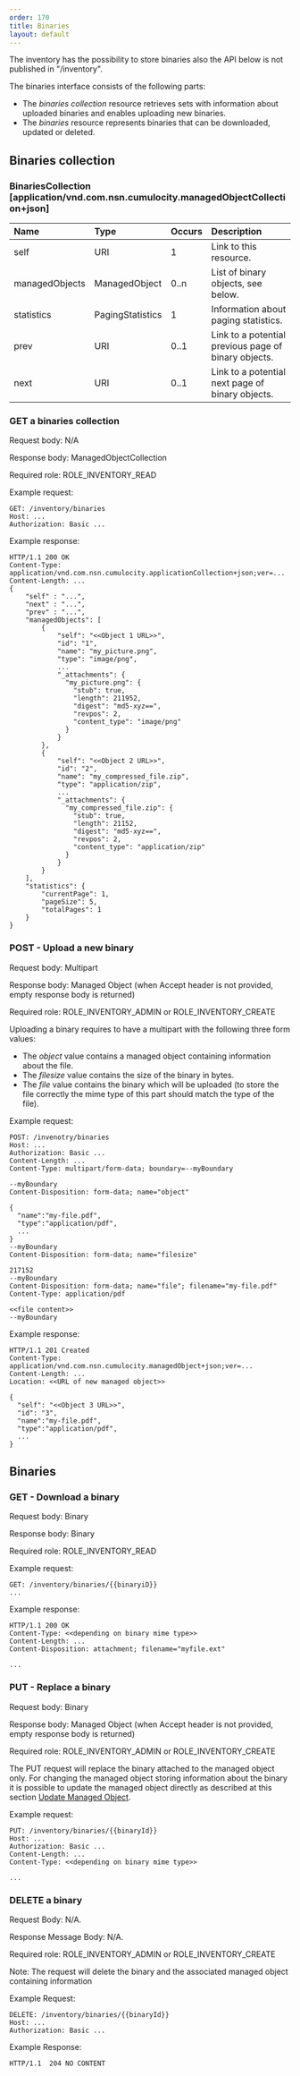 ```yaml
---
order: 170
title: Binaries
layout: default
---
```


The inventory has the possibility to store binaries also the API below is not published in "/inventory".

The binaries interface consists of the following parts:

-   The *binaries collection* resource retrieves sets with information about uploaded binaries and enables uploading new binaries.
-   The *binaries* resource represents binaries that can be downloaded, updated or deleted.

## Binaries collection

### BinariesCollection [application/vnd.com.nsn.cumulocity.managedObjectCollection+json]

|Name|Type|Occurs|Description|
|:---|:---|:-----|:----------|
|self|URI|1|Link to this resource.|
|managedObjects|ManagedObject|0..n|List of binary objects, see below.|
|statistics|PagingStatistics|1|Information about paging statistics.|
|prev|URI|0..1|Link to a potential previous page of binary objects.|
|next|URI|0..1|Link to a potential next page of binary objects.|

### GET a binaries collection

Request body: N/A

Response body: ManagedObjectCollection

Required role: ROLE\_INVENTORY\_READ

Example request:

    GET: /inventory/binaries
    Host: ...
    Authorization: Basic ...

Example response:

    HTTP/1.1 200 OK
    Content-Type: application/vnd.com.nsn.cumulocity.applicationCollection+json;ver=...
    Content-Length: ...
    {
        "self" : "...",
        "next" : "...",
        "prev" : "...",
        "managedObjects": [
            {
                "self": "<<Object 1 URL>>",
                "id": "1",
                "name": "my_picture.png",
                "type": "image/png",
                ...
                "_attachments": {
                  "my_picture.png": {
                    "stub": true,
                    "length": 211952,
                    "digest": "md5-xyz==",
                    "revpos": 2,
                    "content_type": "image/png"
                  }
                }
            },
            {
                "self": "<<Object 2 URL>>",
                "id": "2",
                "name": "my_compressed_file.zip",
                "type": "application/zip",
                ...
                "_attachments": {
                  "my_compressed_file.zip": {
                    "stub": true,
                    "length": 21152,
                    "digest": "md5-xyz==",
                    "revpos": 2,
                    "content_type": "application/zip"
                  }
                }
            }
        ],
        "statistics": {
            "currentPage": 1,
            "pageSize": 5,
            "totalPages": 1
        }
    }

### POST - Upload a new binary

Request body: Multipart

Response body: Managed Object (when Accept header is not provided, empty response body is returned)

Required role: ROLE\_INVENTORY\_ADMIN or ROLE\_INVENTORY\_CREATE

Uploading a binary requires to have a multipart with the following three form values:

-   The *object* value contains a managed object containing information about the file.
-   The *filesize* value contains the size of the binary in bytes.
-   The *file* value contains the binary which will be uploaded (to store the file correctly the mime type of this part should match the type of the file).

Example request:

    POST: /invenotry/binaries
    Host: ...
    Authorization: Basic ...
    Content-Length: ...
    Content-Type: multipart/form-data; boundary=--myBoundary

    --myBoundary
    Content-Disposition: form-data; name="object"

    {
      "name":"my-file.pdf",
      "type":"application/pdf",
      ...
    }
    --myBoundary
    Content-Disposition: form-data; name="filesize"

    217152
    --myBoundary
    Content-Disposition: form-data; name="file"; filename="my-file.pdf"
    Content-Type: application/pdf

    <<file content>>
    --myBoundary

Example response:

    HTTP/1.1 201 Created
    Content-Type: application/vnd.com.nsn.cumulocity.managedObject+json;ver=...
    Content-Length: ...
    Location: <<URL of new managed object>>

    {
      "self": "<<Object 3 URL>>",
      "id": "3",
      "name":"my-file.pdf",
      "type":"application/pdf",
      ...
    }

## Binaries

### GET - Download a binary

Request body: Binary

Response body: Binary

Required role: ROLE\_INVENTORY\_READ

Example request:

	GET: /inventory/binaries/{{binaryiD}}
 	...

Example response:

    HTTP/1.1 200 OK
    Content-Type: <<depending on binary mime type>>
    Content-Length: ...
    Content-Disposition: attachment; filename="myfile.ext"

    ...

### PUT - Replace a binary

Request body: Binary

Response body: Managed Object (when Accept header is not provided, empty response body is returned)

Required role: ROLE\_INVENTORY\_ADMIN or ROLE\_INVENTORY\_CREATE

The PUT request will replace the binary attached to the managed object only.
For changing the managed object storing information about the binary it is possible
to update the managed object directly as described at this section [Update Managed Object](/guides/reference/inventory#managed-object).

Example request:

    PUT: /inventory/binaries/{{binaryId}}
    Host: ...
    Authorization: Basic ...
    Content-Length: ...
    Content-Type: <<depending on binary mime type>>

    ...

### DELETE a binary

Request Body: N/A.

Response Message Body: N/A.

Required role: ROLE\_INVENTORY\_ADMIN or ROLE\_INVENTORY\_CREATE

Note: The request will delete the binary and the associated managed object containing information

Example Request:

    DELETE: /inventory/binaries/{{binaryId}}
    Host: ...
    Authorization: Basic ...

Example Response:

    HTTP/1.1  204 NO CONTENT
